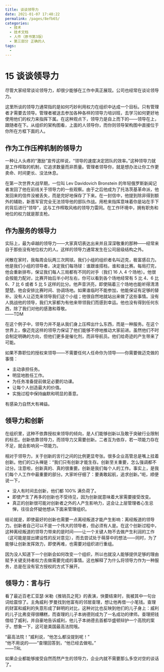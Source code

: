 ```yaml
---
title: 谈谈领导力
date: 2021-01-07 17:48:22
permalink: /pages/8efb65/
categories:
  - 技术
  - 技术文档
  - 人件（原书第3版）
  - 第三部分 正确的人
tags:
  - 
---
```

# 15 谈谈领导力

尽管大家经常谈论领导力，却很少能够在工作中真正展现。公司也经常在谈论领导力。

这里所谈的领导力通常指的是如何巧妙利用权力在组织中达成一个目标。只有管理者才需要去领导。管理者被送去参加各种各样的领导力培训班，去学习如何更好地使用他们的权力来指挥下属。在这种观点下，领导力是自上而下的——领导在上，跟随者在下。从组织的架构图看，上面的人领导你，而你则领导架构图中直接位于你所在方框下面的人。

## 作为工作压榨机制的领导力

一种让人头疼的“激励”宣传这样说，“领导的速度决定团队的效率。”这种领导力就是工作榨取的机制，它追求数量而非质量。管理者领导你，就是想办法让你工作更卖命、时间更长、没法休息。

在第一次世界大战早期，一位叫 Lev Davidovich Bronstein 的年轻俄罗斯新闻记者发回了他在前线关于领导力的一些观察。由于之后他成为了托洛茨基革命派，他发回来的信件没被丢失，而是完好地保存了下来。在一封信中，他提到除非得到额外的辅助，新晋军官完全无法领导他的部队作战。用枪来指挥意味着你是站在手下的背后进行“领导”，这与工作榨取风格的领导力雷同。在工作环境中，拥有职务和地位的权力就是那支枪。

## 作为服务的领导力

实际上，最为卓越的领导力——大家真切表达出来并且深深敬重的那种——经常来自于那些没有地位权力的人。这样的领导力通常发生在公司层级结构之外。

闲散在家时，我每周会玩两三次网球。我们小组的组织者名叫迈克，极富感召力。他是我们小组的领导者，决定我们每场球：谁跟谁搭档，谁和谁比赛。每局打完，他会重新排布，保证我们每人三局都有不同的对手（我们 16 人 4 个场地）。他很会按能力配对，比赛开始后半小时左右，你可以看到各个场地经常有 5 比 4、6 比 6、7 比 6 或者 5 比 5 这样的比分。他声音洪亮，即使隔着三个场地也能听得清清楚楚。他会安排比赛时间、协调场地。如果谁临时不能参加，他能保证有足够的替补。没有人让迈克来领导我们这个小组；他很自然地就站出来做了这些事情。没有人挑战他的领导，我们大家都为有他来带领我们而感到幸运。他也没有得到任何东西，除了我们对他的感激和尊敬。  
——TDM

在这个例子中，领导力并不是从我们身上压榨出什么东西，而是一种服务。在这个世界上，像迈克这样的领导力保证了他们能够不停地推动大家前进。虽然他们不时会制定明确的方向，但他们更多是催化剂，而非导航员。他们给奇迹的产生带来了可能。

如果不靠职位的授权来领导——不需要任何人任命你为领导——你需要做迈克做的事情：

- 主动承担任务。
- 明显地胜任工作。
- 为任务准备提前做足必要的功课。
- 让每个人创造最大的价值。
- 实施过程中保持幽默和明显的善意。

有感染力自然大有裨益。

## 领导力和创新

在组织里，这种不依靠授权来领导的倾向，是人们能够创新以及敢于突破行业限制的标志。创新依靠领导力，而领导力又需要创新。二者互为依存，若一项能力存在不足，就会影响另一项能力。

相对于领导力，关于创新的言行之间的比例更显夸张。很多企业高管总是嘴上挂着创新。他们的口头禅是：“我们只有创新才能生存。创新至关重要，怎么强调都不过分。注意啦，创新真的、真的很重要。创新是我们每个人的工作。事实上，是我们每个人工作中最重要的部分。大家听仔细了：要勇敢起航，追求创新。”呃，顺便说一下，

- 没人有时间去创新，他们都 100% 满负荷了。
- 即使产生了再多的创新也不受待见，因为创新就意味着大家需要接受改变。
- 真正的创新很可能对创新者之外的人产生影响力，这会让上层管理者心生忌惮，往往会怀疑他想从下面来管理组织。

结论就是，即使最好的创新也需要一点离经叛道才能产生影响：离经叛道的领导力。创新者自己可以不是一个伟大的领导者，但必须有人是。在这个创新过程中，这种离经叛道的领导力带来的是时间——让一个关键人物不去做产生利润的工作（这可能是提出建设性的反对意见），而去尝试处于萌芽中的想法——同时，为了能够让创新发挥效力，即使再难，也需要对组织进行重组。

因为没人知道下一个创新会如何改变一个组织，所以也就没人能够提供足够的理由赋予关键支持者权力去做需要完成的事情。这也解释了为什么将领导力作为一种服务，总是在没有官方授权的方式下展开。

## 领导力：言与行

看了最近百老汇亚瑟·米勒《推销员之死》的表演，快要结束时，我被其中一句台词给震惊了。主角威利·罗曼找到他富有的邻居查理，想让他再借一小笔钱。查理的财富和威利的失意形成了鲜明的对比，这种对比也反映到他们的儿子身上：威利的儿子比弗变得很糟糕，而查理的儿子本纳德则成为了一名成功的律师。查理把钱借给了威利，并自豪地告诉威利，他儿子本纳德去首都华盛顿辩护一个高院的案子。想象一下，这可是美国最高法院哦。

“最高法院！”威利说，“他怎么都没提到呢！”  
“他不用说的——”查理回答到，“他已经去做啦。”  
——TRL

如果企业都能够接受自然而然产生的领导力，企业内就不需要那么多空对空的谈话了。
